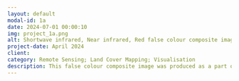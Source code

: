 ```yaml
---
layout: default
modal-id: 1a
date: 2024-07-01 00:00:10
img: project_1a.png
alt: Shortwave infrared, Near infrared, Red false colour composite image, Mudgee NSW
project-date: April 2024
client: 
category: Remote Sensing; Land Cover Mapping; Visualisation
description: This false colour composite image was produced as a part of a study of land cover change in the Mudgee region for the period 2004 to 2023. The image identifies a number of land cover classes such as forest, grassland, crops, and urban development.
---
```

